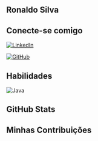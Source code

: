 ## Ronaldo Silva

## Conecte-se comigo
[![LinkedIn](https://img.shields.io/badge/LinkedIn-0077B5?style=for-the-badge&logo=linkedin&logoColor=white)](https://www.linkedin.com/in/ronaldomarkhels/)

[![GitHub](https://img.shields.io/badge/GitHub-0077B5?style=for-the-badge&logo=GitHub&logoColor=white)](https://github.com/RonaldoSilva0803)

## Habilidades
![Java](https://img.shields.io/badge/java-%23ED8B00.svg?style=for-the-badge&logo=openjdk&logoColor=white)

## GitHub Stats

## Minhas Contribuições
